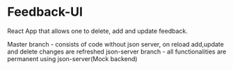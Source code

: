 # Feedback-UI

React App that allows one to delete, add and update feedback.

Master branch - consists of code without json server, on reload add,update and delete changes are refreshed
json-server branch - all functionalities are permanent using json-server(Mock backend)
